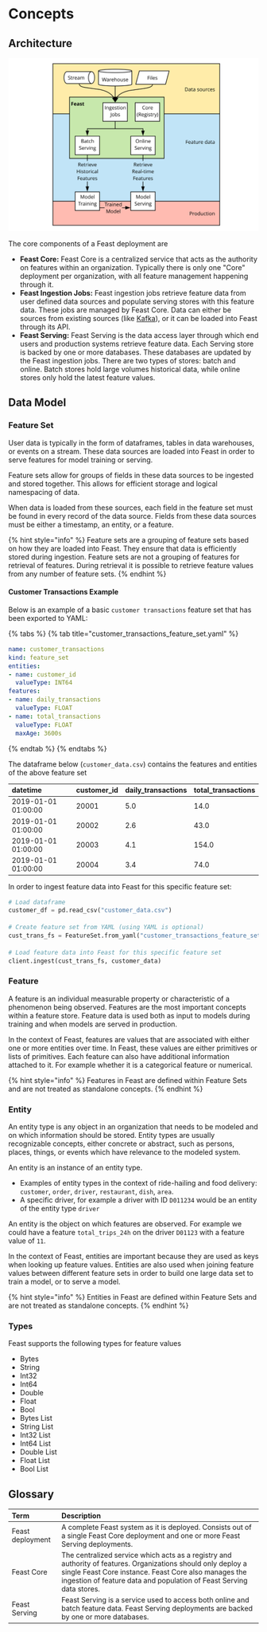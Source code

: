 # Concepts

## Architecture

![Logical diagram of a typical Feast deployment](.gitbook/assets/basic-architecture-diagram%20%281%29.svg)

The core components of a Feast deployment are

* **Feast Core:** Feast Core is a centralized service that acts as the authority on features within an organization. Typically there is only one "Core" deployment per organization, with all feature management happening through it.
* **Feast Ingestion Jobs:** Feast ingestion jobs retrieve feature data from user defined data sources and populate serving stores with this feature data. These jobs are managed by Feast Core. Data can either be sources from existing sources \(like [Kafka](https://kafka.apache.org/)\), or it can be loaded into Feast through its API.
* **Feast Serving:** Feast Serving is the data access layer through which end users and production systems retrieve feature data. Each Serving store is backed by one or more databases. These databases are updated by the Feast ingestion jobs. There are two types of stores: batch and online. Batch stores hold large volumes historical data, while online stores only hold the latest feature values. 

## Data Model

### Feature Set

User data is typically in the form of dataframes, tables in data warehouses, or events on a stream. These data sources are loaded into Feast in order to serve features for model training or serving.

Feature sets allow for groups of fields in these data sources to be ingested and stored together. This allows for efficient storage and logical namespacing of data.

When data is loaded from these sources, each field in the feature set must be found in every record of the data source. Fields from these data sources must be either a timestamp, an entity, or a feature. 

{% hint style="info" %}
Feature sets are a grouping of feature sets based on how they are loaded into Feast. They ensure that data is efficiently stored during ingestion. Feature sets are not a grouping of features for retrieval of features. During retrieval it is possible to retrieve feature values from any number of feature sets.
{% endhint %}

#### Customer Transactions Example

Below is an example of a basic `customer transactions` feature set that has been exported to YAML:

{% tabs %}
{% tab title="customer\_transactions\_feature\_set.yaml" %}
```yaml
name: customer_transactions
kind: feature_set
entities:
- name: customer_id
  valueType: INT64
features:
- name: daily_transactions
  valueType: FLOAT
- name: total_transactions
  valueType: FLOAT
  maxAge: 3600s
```
{% endtab %}
{% endtabs %}

The dataframe below \(`customer_data.csv`\) contains the features and entities of the above feature set

| datetime | customer\_id | daily\_transactions | total\_tra**nsactions** |
| :--- | :--- | :--- | :--- |
| 2019-01-01 01:00:00 | 20001 | 5.0 | 14.0 |
| 2019-01-01 01:00:00 | 20002 | 2.6 | 43.0 |
| 2019-01-01 01:00:00 | 20003 | 4.1 | 154.0 |
| 2019-01-01 01:00:00 | 20004 | 3.4 | 74.0 |

In order to ingest feature data into Feast for this specific feature set:

```python
# Load dataframe
customer_df = pd.read_csv("customer_data.csv")

# Create feature set from YAML (using YAML is optional)
cust_trans_fs = FeatureSet.from_yaml("customer_transactions_feature_set.yaml")

# Load feature data into Feast for this specific feature set
client.ingest(cust_trans_fs, customer_data)
```

### Feature

A feature is an individual measurable property or characteristic of a phenomenon being observed. Features are the most important concepts within a feature store. Feature data is used both as input to models during training and when models are served in production.

In the context of Feast, features are values that are associated with either one or more entities over time. In Feast, these values are either primitives or lists of primitives. Each feature can also have additional information attached to it. For example whether it is a categorical feature or numerical. 

{% hint style="info" %}
Features in Feast are defined within Feature Sets and are not treated as standalone concepts.
{% endhint %}

### Entity

An entity type is any object in an organization that needs to be modeled and on which information should be stored. Entity types are usually recognizable concepts, either concrete or abstract, such as persons, places, things, or events which have relevance to the modeled system.

An entity is an instance of an entity type.

* Examples of entity types in the context of ride-hailing and food delivery: `customer`, `order`, `driver`, `restaurant`, `dish`, `area`.
* A specific driver, for example a driver with ID `D011234` would be an entity of the entity type `driver`

An entity is the object on which features are observed. For example we could have a feature `total_trips_24h` on the driver `D01123`  with a feature value of `11`.

In the context of Feast, entities are important because they are used as keys when looking up feature values. Entities are also used when joining feature values between different feature sets in order to build one large data set to train a model, or to serve a model.

{% hint style="info" %}
Entities in Feast are defined within Feature Sets and are not treated as standalone concepts.
{% endhint %}

### Types

Feast supports the following types for feature values

* Bytes
* String
* Int32
* Int64
* Double
* Float
* Bool
* Bytes List
* String List
* Int32 List
* Int64 List
* Double List
* Float List
* Bool List

## Glossary

| Term | Description |
| :--- | :--- |
| Feast deployment | A complete Feast system as it is deployed. Consists out of a single Feast Core deployment and one or more Feast Serving deployments. |
| Feast Core | The centralized service which acts as a registry and authority of features. Organizations should only deploy a single Feast Core instance. Feast Core also manages the ingestion of feature data and population of Feast Serving data stores. |
| Feast Serving | Feast Serving is a service used to access both online and batch feature data. Feast Serving deployments are backed by one or more databases.  |


